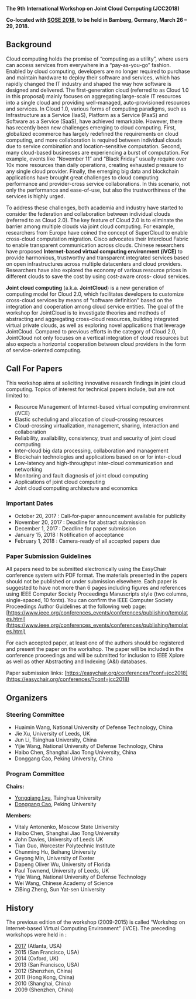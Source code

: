 **The 9th International Workshop on Joint Cloud Computing (JCC2018)**

**Co-located with [SOSE 2018](http://sose-conference.net), to be held in Bamberg, Germany, March 26 – 29, 2018.**

## Background

Cloud computing holds the promise of “computing as a utility”, where
users can access services from everywhere in a “pay-as-you-go” fashion.
Enabled by cloud computing, developers are no longer required to
purchase and maintain hardware to deploy their software and services,
which has rapidly changed the IT industry and shaped the way how
software is designed and delivered. The first-generation cloud (referred
to as Cloud 1.0 in this proposal) mainly focuses on aggregating
large-scale IT resources into a single cloud and providing well-managed,
auto-provisioned resources and services. In Cloud 1.0, various forms of
computing paradigms, such as Infrastructure as a Service (IaaS),
Platform as a Service (PaaS) and Software as a Service (SaaS), have
achieved remarkable.  However, there has recently been new challenges
emerging to cloud computing. First, globalized ecommerce has largely
redefined the requirements on cloud computing, and more collaboration is
required between individual clouds due to service combination and
location-sensitive computation. Second, many cloud-based businesses are
experiencing a burst of computation. For example, events like “November
11” and “Black Friday” usually require over 10x more resources than
daily operations, creating exhausted pressure to any single cloud
provider. Finally, the emerging big data and blockchain applications
have brought great challenges to cloud computing performance and
provider-cross service collaborations. In this scenario, not only the
performance and ease-of-use, but also the trustworthiness of the
services is highly urged.

To address these challenges, both academia and industry have started to
consider the federation and collaboration between individual clouds
(referred to as Cloud 2.0). The key feature of Cloud
2.0 is to eliminate the barrier among multiple clouds via joint cloud
computing. For example, researchers from Europe have coined the concept
of SuperCloud to enable cross-cloud computation migration. Cisco
advocates their Intercloud Fabric to enable transparent communication
across clouds. Chinese researchers have proposed **Internet-based virtual
computing environment (iVCE)** to provide harmonious, trustworthy and
transparent integrated services based on open infrastructures across
multiple datacenters and cloud providers. Researchers have also explored
the economy of various resource prices in different clouds to save the
cost by using cost-aware cross- cloud services.  

**Joint cloud computing** (a.k.a. **JointCloud**) is a new generation of
computing model for Cloud 2.0, which facilitates developers to customize
cross-cloud services by means of “software definition” based on the
integration and cooperation among cloud service entities. The goal of
the workshop for JointCloud is to investigate theories and methods of
abstracting and aggregating cross-cloud resources, building integrated
virtual private clouds, as well as exploring novel applications that
leverage JointCloud. Compared to previous efforts in the category of
Cloud 2.0, JointCloud not only focuses on a vertical integration of
cloud resources but also expects a horizontal cooperation between cloud
providers in the form of service-oriented computing. 

## Call For Papers

This workshop aims at soliciting innovative research findings in joint
cloud computing. Topics of interest for technical papers include, but
are not limited to: 

* Resource Management of Internet-based virtual computing environment (iVCE)
* Elastic scheduling and allocation of cloud-crossing resources
* Cloud-crossing virtualization, management, sharing, interaction and collaboration  
* Reliability, availability, consistency, trust and security of joint cloud computing 
* Inter-cloud big data processing, collaboration and management
* Blockchain technologies and applications based on or for inter-cloud
* Low-latency and high-throughput inter-cloud communication and networking
* Monitoring and fault diagnosis of joint cloud computing  
* Applications of joint cloud computing
* Joint cloud computing architecture and economics  

### Important Dates

* October 20, 2017 : Call-for-paper announcement available for publicity 
* November 20, 2017 : Deadline for abstract submission
* December 1, 2017 : Deadline for paper submission 
* January 15, 2018 : Notification of acceptance 
* February 1, 2018 : Camera-ready of all accepted papers due  

### Paper Submission Guidelines

All papers need to be submitted electronically using the EasyChair
conference system with PDF format. The materials presented in the papers
should not be published or under submission elsewhere. Each paper is
suggested to have not more than 6 pages including figures and references using
IEEE Computer Society Proceedings Manuscripts style (two columns,
single-spaced, 10 fonts). You can confirm the IEEE Computer Society
Proceedings Author Guidelines at the following web page:
[https://www.ieee.org/conferences_events/conferences/publishing/templates.html](https://www.ieee.org/conferences_events/conferences/publishing/templates.html)

For each accepted paper, at least one of the authors should be
registered and present the paper on the workshop. The paper will be
included in the conference proceedings and will be submitted for
inclusion to IEEE Xplore as well as other Abstracting and Indexing (A&I)
databases.

Paper submission links: [https://easychair.org/conferences/?conf=jcc2018](https://easychair.org/conferences/?conf=jcc2018)

## Organizers

### Steering Committee

* Huaimin Wang, National University of Defense Technology, China
* Jie Xu, University of Leeds, UK
* Jun Li, Tsinghua University, China
* Yijie Wang, National University of Defense Technology, China
* Haibo Chen, Shanghai Jiao Tong University, China
* Donggang Cao, Peking University, China


### Program Committee

**Chairs:**

* [Yongqiang Lyu](mailto:luyq@tsinghua.edu.cn), Tsinghua University 
* [Donggang Cao](mailto:caodg@pku.edu.cn), Peking University

**Members:**

* Vitaly Antonenko, Moscow State University
* Haibo Chen, Shanghai Jiao Tong University
* John Davies, University of Leeds UK
* Tian Guo, Worcester Polytechnic Institute
* Chunming Hu, Beihang University
* Geyong Min, University of Exeter
* Dapeng Oliver Wu, University of Florida
* Paul Townend, University of Leeds, UK
* Yijie Wang, National University of Defense Technology
* Wei Wang, Chinese Academy of Science
* ZiBing Zheng, Sun Yat-sen University

## History

The previous edition of the workshop (2009-2015) is called “Workshop on
Internet-based Virtual Computing Environment” (iVCE). The preceding
workshops were held in :

* [2017](http://nicexlab.com/JCC2017.htm) (Atlanta, USA)
* 2015 (San Francisco, USA)
* 2014 (Oxford, UK) 
* 2013 (San Francisco, USA)
* 2012 (Shenzhen, China)
* 2011 (Hong Kong, China) 
* 2010 (Shanghai, China)
* 2009 (Shenzhen, China)
